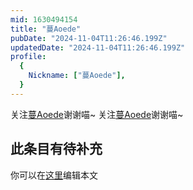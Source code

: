 ```yaml
---
mid: 1630494154
title: "蔓Aoede"
pubDate: "2024-11-04T11:26:46.199Z"
updatedDate: "2024-11-04T11:26:46.199Z"
profile:
  {
    Nickname: ["蔓Aoede"],
  }
---
```


关注[蔓Aoede](https://space.bilibili.com/1630494154)谢谢喵~ 关注[蔓Aoede](https://space.bilibili.com/1630494154)谢谢喵~

## 此条目有待补充
你可以在[这里](https://github.com/Yuhanawa/VTuber.ICU-Content/edit/master/v/蔓Aoede/index.md)编辑本文
